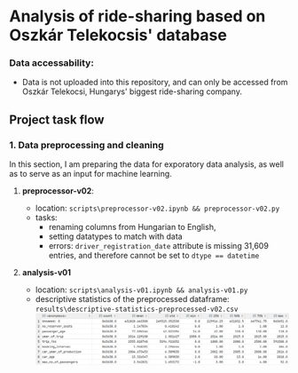 # Analysis of ride-sharing based on Oszkár Telekocsis' database

### Data accessability:
* Data is not uploaded into this repository, and can only be accessed from Oszkár Telekocsi, Hungarys' biggest ride-sharing company.

## Project task flow
### 1. Data preprocessing and cleaning
In this section, I am preparing the data for exporatory data analysis, as well as to serve as an input for machine learning.
1. **preprocessor-v02**:
   * location: ``scripts\preprocessor-v02.ipynb && preprocessor-v02.py``
   * tasks: 
     * renaming columns from Hungarian to English,
     * setting datatypes to match with data
     * errors: ```driver_registration_date``` attribute is missing 31,609 entries, and therefore cannot be set to ```dtype == datetime```

2. **analysis-v01**
   * location: ``scripts\analysis-v01.ipynb && analysis-v01.py``
   * descriptive statistics of the preprocessed dataframe: ``results\descriptive-statistics-preprocessed-v02.csv``
![img.png](img.png)